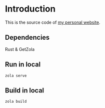 # Introduction

This is the source code of [my personal website](http://www.bauva.com).

## Dependencies

Rust & GetZola

## Run in local

```
zola serve
```

## Build in local

```
zola build
```